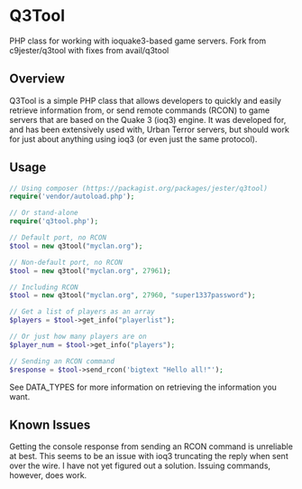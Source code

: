 Q3Tool
======

PHP class for working with ioquake3-based game servers.
Fork from  c9jester/q3tool with fixes from avail/q3tool


Overview
--------

Q3Tool is a simple PHP class that allows developers to quickly and easily retrieve information from, or send remote commands (RCON) to game servers that are based on the Quake 3 (ioq3) engine. It was developed for, and has been extensively used with, Urban Terror servers, but should work for just about anything using ioq3 (or even just the same protocol).


Usage
-----

```php
// Using composer (https://packagist.org/packages/jester/q3tool)
require('vendor/autoload.php');

// Or stand-alone
require('q3tool.php');

// Default port, no RCON
$tool = new q3tool("myclan.org");

// Non-default port, no RCON
$tool = new q3tool("myclan.org", 27961);

// Including RCON
$tool = new q3tool("myclan.org", 27960, "super1337password");

// Get a list of players as an array
$players = $tool->get_info("playerlist");

// Or just how many players are on
$player_num = $tool->get_info("players");

// Sending an RCON command
$response = $tool->send_rcon('bigtext "Hello all!"');
```

See DATA_TYPES for more information on retrieving the information you want.


Known Issues
------------

Getting the console response from sending an RCON command is unreliable at best. This seems to be an issue with ioq3 truncating the reply when sent over the wire. I have not yet figured out a solution. Issuing commands, however, does work.
